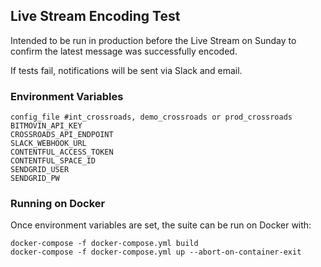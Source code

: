 ## Live Stream Encoding Test

Intended to be run in production before the Live Stream on Sunday to confirm the latest message was successfully encoded.

If tests fail, notifications will be sent via Slack and email.

### Environment Variables

```
config_file #int_crossroads, demo_crossroads or prod_crossroads
BITMOVIN_API_KEY
CROSSROADS_API_ENDPOINT
SLACK_WEBHOOK_URL
CONTENTFUL_ACCESS_TOKEN
CONTENTFUL_SPACE_ID
SENDGRID_USER
SENDGRID_PW
```

### Running on Docker

Once environment variables are set, the suite can be run on Docker with:

```
docker-compose -f docker-compose.yml build
docker-compose -f docker-compose.yml up --abort-on-container-exit
```